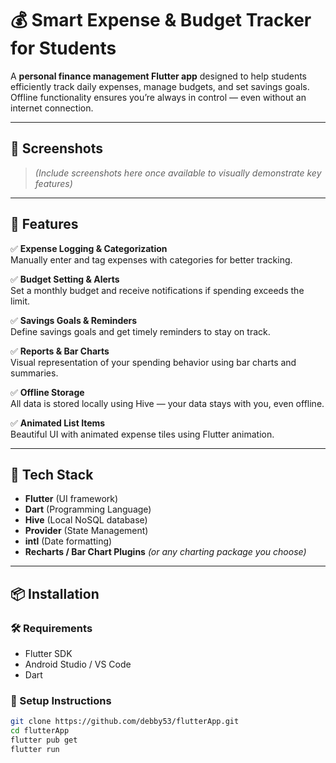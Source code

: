 # 💰 Smart Expense & Budget Tracker for Students

A **personal finance management Flutter app** designed to help students efficiently track daily expenses, manage budgets, and set savings goals. Offline functionality ensures you’re always in control — even without an internet connection.

---

## 📱 Screenshots

> *(Include screenshots here once available to visually demonstrate key features)*

---

## 🚀 Features

✅ **Expense Logging & Categorization**  
Manually enter and tag expenses with categories for better tracking.

✅ **Budget Setting & Alerts**  
Set a monthly budget and receive notifications if spending exceeds the limit.

✅ **Savings Goals & Reminders**  
Define savings goals and get timely reminders to stay on track.

✅ **Reports & Bar Charts**  
Visual representation of your spending behavior using bar charts and summaries.

✅ **Offline Storage**  
All data is stored locally using Hive — your data stays with you, even offline.

✅ **Animated List Items**  
Beautiful UI with animated expense tiles using Flutter animation.

---

## 🧪 Tech Stack

- **Flutter** (UI framework)
- **Dart** (Programming Language)
- **Hive** (Local NoSQL database)
- **Provider** (State Management)
- **intl** (Date formatting)
- **Recharts / Bar Chart Plugins** *(or any charting package you choose)*

---

## 📦 Installation

### 🛠 Requirements
- Flutter SDK
- Android Studio / VS Code
- Dart

### 🧾 Setup Instructions

```bash
git clone https://github.com/debby53/flutterApp.git
cd flutterApp
flutter pub get
flutter run
